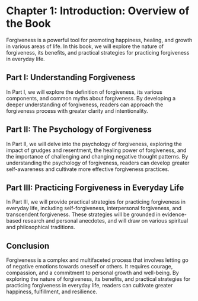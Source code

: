 Chapter 1: Introduction: Overview of the Book
=============================================

Forgiveness is a powerful tool for promoting happiness, healing, and growth in various areas of life. In this book, we will explore the nature of forgiveness, its benefits, and practical strategies for practicing forgiveness in everyday life.

Part I: Understanding Forgiveness
---------------------------------

In Part I, we will explore the definition of forgiveness, its various components, and common myths about forgiveness. By developing a deeper understanding of forgiveness, readers can approach the forgiveness process with greater clarity and intentionality.

Part II: The Psychology of Forgiveness
--------------------------------------

In Part II, we will delve into the psychology of forgiveness, exploring the impact of grudges and resentment, the healing power of forgiveness, and the importance of challenging and changing negative thought patterns. By understanding the psychology of forgiveness, readers can develop greater self-awareness and cultivate more effective forgiveness practices.

Part III: Practicing Forgiveness in Everyday Life
-------------------------------------------------

In Part III, we will provide practical strategies for practicing forgiveness in everyday life, including self-forgiveness, interpersonal forgiveness, and transcendent forgiveness. These strategies will be grounded in evidence-based research and personal anecdotes, and will draw on various spiritual and philosophical traditions.

Conclusion
----------

Forgiveness is a complex and multifaceted process that involves letting go of negative emotions towards oneself or others. It requires courage, compassion, and a commitment to personal growth and well-being. By exploring the nature of forgiveness, its benefits, and practical strategies for practicing forgiveness in everyday life, readers can cultivate greater happiness, fulfillment, and resilience.
